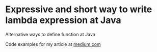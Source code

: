 # Expressive and short way to write lambda expression at Java
Alternative ways to define function at Java

Code examples for my article at [medium.com](https://darrmirr.medium.com/expressive-and-short-way-to-write-lambda-expression-at-java-39b860aee9dd)
